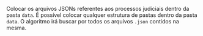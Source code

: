 
Colocar os arquivos JSONs referentes aos processos judiciais dentro da pasta `data`.
É possível colocar qualquer estrutura de pastas dentro da pasta `data`.
O algoritmo irá buscar por todos os arquivos `.json` contidos na mesma.
